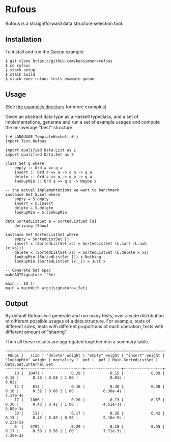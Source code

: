 Rufous
======

Rufous is a straightforward data structure selection tool.

Installation
------------

To install and run the Queue example:

    $ git clone https://github.com/bensimner/rufous
    $ cd rufous
    $ stack setup
    $ stack build
    $ stack exec rufous-tests-example-queue

Usage
-----

(See [the examples directory](./examples/) for more examples)

Given an abstract data type as a Haskell typeclass, and a set of implementations, generate and run a set of example usages and compute the on-average "best" structure:

    {-# LANGUAGE TemplateHaskell #-}
    import Test.Rufous

    import qualified Data.List as L
    import qualified Data.Set as S

    class Set q where
        empty :: Ord a => q a
        insert :: Ord a => a -> q a -> q a
        delete :: Ord a => a -> q a -> q a
        lookupMin :: Ord a => q a -> Maybe a

    -- the actual implementations we want to benchmark
    instance Set S.Set where
        empty = S.empty
        insert = S.insert
        delete = S.delete
        lookupMin = S.lookupMin

    data SortedListSet a = SortedListSet [a]
        deriving (Show)

    instance Set SortedListSet where
        empty = SortedListSet []
        insert x (SortedListSet xs) = SortedListSet (L.sort (L.nub (x:xs)))
        delete x (SortedListSet xs) = SortedListSet (L.delete x xs)
        lookupMin (SortedListSet []) = Nothing
        lookupMin (SortedListSet (x:_)) = Just x

    -- Generate Set spec
    makeADTSignature ''Set

    main :: IO ()
    main = mainWith args{signature=_Set}

Output
------

By default Rufous will generate and run many tests, over a wide distribution of different possible usages of a data structure.
For example, tests of different sizes, tests with different proportions of each operation, tests with different amount of "sharing".

Then all these results are aggregated together into a summary table.

    ~~~~~~~~~~~~~~~~~~~~~~~~~~~~~~~~~~~~~~~~~~~~~~~~~~~~~~~~~~~~~~~~~~~~~~~~~~~~~~~~~~~~~~~~~~~~~~~~~~~~~~~~~~~~~~~~~~~~~~~~~~~~~~~~~~~~~~~~~~~~~~~~~~~~~~~~~~~~~~~~~
     #dugs |   size | "delete" weight | "empty" weight | "insert" weight | "lookupMin" weight | mortality |  pmf |  pof | Main.SortedListSet | Data.Set.Internal.Set
    ~~~~~~~+~~~~~~~~+~~~~~~~~~~~~~~~~~+~~~~~~~~~~~~~~~~+~~~~~~~~~~~~~~~~~+~~~~~~~~~~~~~~~~~~~~+~~~~~~~~~~~+~~~~~~+~~~~~~+~~~~~~~~~~~~~~~~~~~~+~~~~~~~~~~~~~~~~~~~~~~~
        13 |  10471 |            0.29 |           0.15 |            0.39 |               0.18 |      0.36 | 0.58 | 1.00 |              0.03s |                 0.02s
        11 |    613 |            0.16 |           0.38 |            0.30 |               0.16 |      0.32 | 0.66 | 1.00 |           6.30e-4s |              7.17e-4s
        17 |   1866 |            0.20 |           0.13 |            0.37 |               0.30 |      0.43 | 0.42 | 1.00 |           4.51e-3s |              5.09e-3s
        53 |    117 |            0.17 |           0.26 |            0.42 |               0.15 |      0.45 | 0.49 | 0.96 |           9.16e-5s |              8.23e-5s
        6  |   3794 |            0.29 |           0.18 |            0.35 |               0.17 |      0.38 | 0.56 | 1.00 |           7.71e-3s |              7.39e-3s
